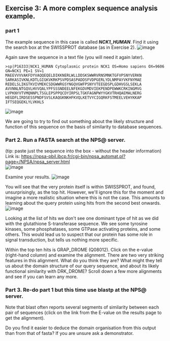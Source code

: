## Exercise 3: A more complex sequence analysis example.
### part 1
The example sequence in this case is called ***NCK1_HUMAN***. 
Find it using the search box at the SWISSPROT database (as in Exercise 2). 
![image](https://github.com/xingyc520bio/bioinformatics/assets/49332831/ea356b65-0427-4c70-8de2-15476b3516a6)

Again save the sequence in a text file (you will need it again later).           

```fasta
>sp|P16333|NCK1_HUMAN Cytoplasmic protein NCK1 OS=Homo sapiens OX=9606 GN=NCK1 PE=1 SV=1
MAEEVVVVAKFDYVAQQEQELDIKKNERLWLLDDSKSWWRVRNSMNKTGFVPSNYVERKN
SARKASIVKNLKDTLGIGKVKRKPSVPDSASPADDSFVDPGERLYDLNMPAYVKFNYMAE
REDELSLIKGTKVIVMEKCSDGWWRGSYNGQVGWFPSNYVTEEGDSPLGDHVGSLSEKLA
AVVNNLNTGQVLHVVQALYPFSSSNDEELNFEKGDVMDVIEKPENDPEWWKCRKINGMVG
LVPKNYVTVMQNNPLTSGLEPSPPQCDYIRPSLTGKFAGNPWYYGKVTRHQAEMALNERG
HEGDFLIRDSESSPNDFSVSLKAQGKNKHFKVQLKETVYCIGQRKFSTMEELVEHYKKAP
IFTSEQGEKLYLVKHLS
```

![image](https://github.com/xingyc520bio/bioinformatics/assets/49332831/d71a07fd-9bac-4296-9921-df607f97330d)


We are going to try to find out something about the likely structure and function of this sequence on the basis of similarity to database sequences.

### Part 2. Run a FASTA search at the NPS@ server. 

(tip: paste just the sequence into the box - without the header information)
Link is: https://npsa-pbil.ibcp.fr/cgi-bin/npsa_automat.pl?page=/NPSA/npsa_server.html   
![image](https://github.com/xingyc520bio/bioinformatics/assets/49332831/51a0e74a-8335-4970-a695-031774204e10)

Examine your results. 
![image](https://github.com/xingyc520bio/bioinformatics/assets/49332831/44efb6ab-811e-46f5-a9e5-67c41141f0bf)

You will see that the very protein itself is within SWISSPROT, and found, unsurprisingly, as the top hit. However, we'll ignore this for the moment and imagine a more realistic situation where this is not the case. 
This amounts to learning about the query protein using hits from the second best onwards.
![image](https://github.com/xingyc520bio/bioinformatics/assets/49332831/94aa4306-c30f-440c-9e8f-1688638d3353)

Looking at the list of hits we don't see one dominant type of hit as we did with the glutathione S-transferase sequence. 
We see some tyrosine kinases, some phosphatases, some GTPase activating proteins, and some others. 
This would lead us to suspect that our protein has some role in signal transduction, but tells us nothing more specific.

Within the top ten hits is GRAP_DROME (Q08012). 
Click on the e-value (right-hand column) and examine the alignment. 
There are two very striking features in this alignment. 
What do you think they are? 
What might they tell us about the domain structure of our query sequence, and about its likely functional similarity with DRK_DROME? 
Scroll down a few more alignments and see if you can learn any more.

### Part 3. Re-do part 1 but this time use blastp at the NPS@ server.

Note that blast often reports several segments of similarity between each pair of sequences (click on the link from the E-value on the results page to get the alignment). 

Do you find it easier to deduce the domain organisation from this output than from that of fasta? 
If you are unsure ask a demonstrator.


